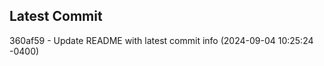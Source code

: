 
## Latest Commit
360af59 - Update README with latest commit info (2024-09-04 10:25:24 -0400) <Yunxi-Zhou>
